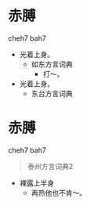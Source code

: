 # 赤膊
cheh7 bah7
+ 光着上身。
  * 如东方言词典
    - 打～。
+ 光着上身。
  * 东台方言词典

# 赤膊
cheh7 bah7
> 泰州方言词典2
- 裸露上半身
  - 再热他也不肯～。
